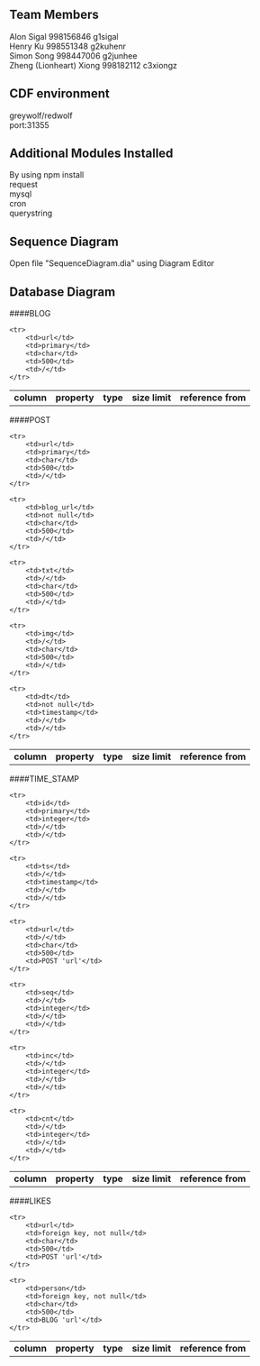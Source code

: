 Team Members
---------

Alon Sigal                    998156846 	g1sigal     <br>
Henry Ku 	                998551348	g2kuhenr    <br>
Simon Song			        998447006   g2junhee    <br>
Zheng (Lionheart) Xiong     998182112   c3xiongz    <br>



CDF environment
-------
greywolf/redwolf <br>
port:31355 <br>

Additional Modules Installed
---------
By using npm install <br>
request <br>
mysql <br>
cron <br>
querystring <br>


Sequence Diagram
---------
Open file "SequenceDiagram.dia" using Diagram Editor

Database Diagram
------
####BLOG

<table>
    <tr>
        <td><b>column</b></td>
        <td><b>property</b></td>
        <td><b>type</b></td>
        <td><b>size limit</b></td>
        <td><b>reference from</b></td>
    </tr>
    
    <tr>
        <td>url</td>
        <td>primary</td>
        <td>char</td>
        <td>500</td>
        <td>/</td>
    </tr>
</table>

####POST

<table>
    <tr>
        <td><b>column</b></td>
        <td><b>property</b></td>
        <td><b>type</b></td>
        <td><b>size limit</b></td>
        <td><b>reference from</b></td>
    </tr>
    
    <tr>
        <td>url</td>
        <td>primary</td>
        <td>char</td>
        <td>500</td>
        <td>/</td>
    </tr>

    <tr>
        <td>blog_url</td>
        <td>not null</td>
        <td>char</td>
        <td>500</td>
        <td>/</td>
    </tr>
    
    <tr>
        <td>txt</td>
        <td>/</td>
        <td>char</td>
        <td>500</td>
        <td>/</td>
    </tr>
    
    <tr>
        <td>img</td>
        <td>/</td>
        <td>char</td>
        <td>500</td>
        <td>/</td>
    </tr>
    
    <tr>
        <td>dt</td>
        <td>not null</td>
        <td>timestamp</td>
        <td>/</td>
        <td>/</td>
    </tr>
    
</table>


####TIME_STAMP

<table>
    <tr>
        <td><b>column</b></td>
        <td><b>property</b></td>
        <td><b>type</b></td>
        <td><b>size limit</b></td>
        <td><b>reference from</b></td>
    </tr>
    
    <tr>
        <td>id</td>
        <td>primary</td>
        <td>integer</td>
        <td>/</td>
        <td>/</td>
    </tr>

    <tr>
        <td>ts</td>
        <td>/</td>
        <td>timestamp</td>
        <td>/</td>
        <td>/</td>
    </tr>
    
    <tr>
        <td>url</td>
        <td>/</td>
        <td>char</td>
        <td>500</td>
        <td>POST 'url'</td>
    </tr>
    
    <tr>
        <td>seq</td>
        <td>/</td>
        <td>integer</td>
        <td>/</td>
        <td>/</td>
    </tr>
    
    <tr>
        <td>inc</td>
        <td>/</td>
        <td>integer</td>
        <td>/</td>
        <td>/</td>
    </tr>
    
    <tr>
        <td>cnt</td>
        <td>/</td>
        <td>integer</td>
        <td>/</td>
        <td>/</td>
    </tr>

    
</table>




####LIKES

<table>
    <tr>
        <td><b>column</b></td>
        <td><b>property</b></td>
        <td><b>type</b></td>
        <td><b>size limit</b></td>
        <td><b>reference from</b></td>
    </tr>
    
    <tr>
        <td>url</td>
        <td>foreign key, not null</td>
        <td>char</td>
        <td>500</td>
        <td>POST 'url'</td>
    </tr>

    <tr>
        <td>person</td>
        <td>foreign key, not null</td>
        <td>char</td>
        <td>500</td>
        <td>BLOG 'url'</td>
    </tr>
    
</table>

